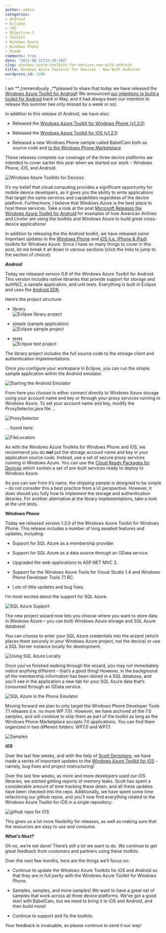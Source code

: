 ```yaml
---
author: admin
categories:
- Android
- Eclipse
- iOS
- Objective-C
- Toolkit
- Windows Azure
- Windows Phone
- Xcode
comments: true
date: "2011-08-31T15:29:19Z"
slug: windows-azure-toolkits-for-devices-now-with-android
title: Windows Azure Toolkits for Devices - Now With Android!
wordpress_id: 1486
---
```


I am **_tremendously _**pleased to share that today we have released the [Windows Azure Toolkit for Android](https://github.com/microsoft-dpe/wa-toolkit-android)! We announced [our intentions to build a toolkit for Android](http://blogs.technet.com/b/microsoft_blog/archive/2011/05/09/microsoft-announces-windows-azure-toolkits-for-ios-android-and-windows-phone.aspx) back in May, and it had always been our intention to release this summer (we only missed by a week or so).

 

In addition to this release of Android, we have also:

 

  
  * Released the [Windows Azure Toolkit for Windows Phone (v1.3.0)](http://watwp.codeplex.com/)
   
  * Released the [Windows Azure Toolkit for iOS (v1.2.1)](https://github.com/microsoft-dpe/wa-toolkit-ios)
   
  * Released a new Windows Phone sample called BabelCam both as source code and [to the Windows Phone Marketplace](http://windowsphone.com/s?appid=576327f5-785c-4997-bc01-dc9fe4423f88)
 

These releases complete our coverage of the three device platforms we intended to cover earlier this year when we started our work – Windows Phone, iOS, and Android.

 

![Windows Azure Toolkits for Devices](https://wadewegner.blob.core.windows.net/wordpress/2011/08/DevicesToolkits.jpg)

 

It’s my belief that cloud computing provides a significant opportunity for mobile device developers, as it gives you the ability to write applications that target the same services and capabilities regardless of the device platform. Furthermore, I believe that Windows Azure is the best place to host these services. Take a look at the post [Microsoft Releases the Windows Azure Toolkit for Android](http://blogs.technet.com/b/microsoft_blog/archive/2011/08/31/microsoft-releases-the-windows-azure-toolkit-for-android.aspx) for examples of how American Airlines and Linxter are using the toolkits and Windows Azure to build great cross-device applications!

 

In addition to releasing the the Android toolkit, we have released some important updates to the [Windows Phone](http://watwp.codeplex.com/) and [iOS (i.e. iPhone & iPad)](https://github.com/microsoft-dpe/wa-toolkit-ios) toolkits for Windows Azure. Since I have so many things to cover in this post, let me break it all down in various sections (click the links to jump to the section of choice):

 

**_Android_**

 

Today we released version 0.8 of the Windows Azure Toolkit for Android. This version includes native libraries that provide support for storage and authN/Z, a sample application, and unit tests. Everything is built in Eclipse and uses the [Android SDK](http://developer.android.com/sdk/index.html).

 

Here’s the project structure:

 

  
  * library       
![Eclipse library project](https://wadewegner.blob.core.windows.net/wordpress/2011/08/Projects1.jpg)
   
  * simple (sample application)       
![Eclipse sample project](https://wadewegner.blob.core.windows.net/wordpress/2011/08/Projects2.jpg)
   
  * tests       
![Eclipse test project](https://wadewegner.blob.core.windows.net/wordpress/2011/08/Projects3.jpg)
 

The library project includes the full source code to the storage client and authentication implementations.

 

Once you configure your workspace in Eclipse, you can run the simple sample application within the Android emulator.

 

![Starting the Android Emulator](https://wadewegner.blob.core.windows.net/wordpress/2011/08/StartingEmulator.jpg)

 

From here you choose to either connect directly to Windows Azure storage using your account name and key or through your proxy services running in Windows Azure. To set your account name and key, modify the ProxySelector.java file …

 

![ProxySelector](https://wadewegner.blob.core.windows.net/wordpress/2011/08/ProxySelector.jpg)

 

… found here:

 

![FileLocation](https://wadewegner.blob.core.windows.net/wordpress/2011/08/FileLocation.jpg)

 

As with the Windows Azure Toolkits for Windows Phone and iOS, we recommend you do **_not_** put the storage account name and key in your application source code. Instead, use a set of secure proxy services running in Windows Azure. You can use the [Cloud Ready Packages for Devices](https://github.com/microsoft-dpe/wa-toolkit-cloudreadypackages) which contain a set of pre-built services ready to deploy to Windows Azure.

 

As you can see from it’s name, the shipping sample is designed to be simple – do not consider this a best practice from a UI perspective. However, it does should you fully how to implement the storage and authentication libraries. For another alternative at the library implementations, take a look at the unit tests.

 

**_Windows Phone_**

 

Today we released version 1.3.0 of the Windows Azure Toolkit for Windows Phone. This release includes a number of long awaited features and updates, including:

 

  
  * Support for SQL Azure as a membership provider.
   
  * Support for SQL Azure as a data source through an OData service.
   
  * Upgraded the web applications to ASP.NET MVC 3.
   
  * Support for the Windows Azure Tools for Visual Studio 1.4 and Windows Phone Developer Tools 7.1 RC.
   
  * Lots of little updates and bug fixes.
 

I’m most excited about the support for SQL Azure.

 

![SQL Azure Support](https://wadewegner.blob.core.windows.net/wordpress/2011/08/SQLAzureSupport.jpg)

 

The new project wizard now lets you choose where you want to store data in Windows Azure – you can both Windows Azure storage and SQL Azure database!

 

You can choose to enter your SQL Azure credentials into the wizard (which places them securely in your Windows Azure project, not the device) or use a SQL Server instance locally for development.

 

![Using SQL Azure Locally](https://wadewegner.blob.core.windows.net/wordpress/2011/08/SQLAzureLocally.jpg)

 

Once you’ve finished walking through the wizard, you may not immediately notice anything different – that’s a good thing! However, in the background all the membership information has been stored in a SQL database, and you’ll see in the application a new tab for your SQL Azure data that’s consumed through an OData service.

 

![SQL Azure in the Phone Emulator](https://wadewegner.blob.core.windows.net/wordpress/2011/08/SQLAzureInThePhoneEmulator.jpg)

 

Moving forward we plan to only target the Windows Phone Developer Tools 7.1 releases (i.e. no more WP 7.0). However, we have archived all the 7.0 samples, and will continue to ship them as part of the toolkit as long as the Windows Phone Marketplace accepts 7.0 applications. You can find them organized in two different folders: WP7.0 and WP7.1.

 

![Samples](https://wadewegner.blob.core.windows.net/wordpress/2011/08/image14.png)

 

**_iOS_**

 

Over the last few weeks, and with the help of [Scott Densmore](http://scottdensmore.typepad.com/), we have made a series of important updates to the [Windows Azure Toolkit for iOS](https://github.com/microsoft-dpe/wa-toolkit-ios) – namely, bug fixes and project restructuring!

 

Over the last few weeks, as more and more developers used our iOS libraries, we started getting reports of memory leaks. Scott has spent a considerable amount of time tracking these down, and all these updates have been checked into the repo. Additionally, we have spent some time refactoring our github repos, and you’ll now find everything related to the Windows Azure Toolkit for iOS in a single repository:

 

![github repo for iOS](https://wadewegner.blob.core.windows.net/wordpress/2011/08/watoolkitforios.jpg)

 

This gives us a lot more flexibility for releases, as well as making sure that the resources are easy to use and consume.

 

**_What’s Next?_**

 

Oh no, we’re not done! There’s still a lot we want to do. We continue to get great feedback from customers and partners using these toolkits.

 

Over the next few months, here are the things we’ll focus on:

 

  
  * Continue to update the Windows Azure Toolkits for iOS and Android so that they are in full parity with the Windows Azure Toolkit for Windows Phone.
   
  * Samples, samples, and more samples! We want to have a great set of samples that work across all three device platforms. We’ve got a good start with BabelCam, but we need to bring it to iOS and Android, and then build more!
   
  * Continue to support and fix the toolkits.
 

Your feedback is invaluable, so please continue to send it our way!
